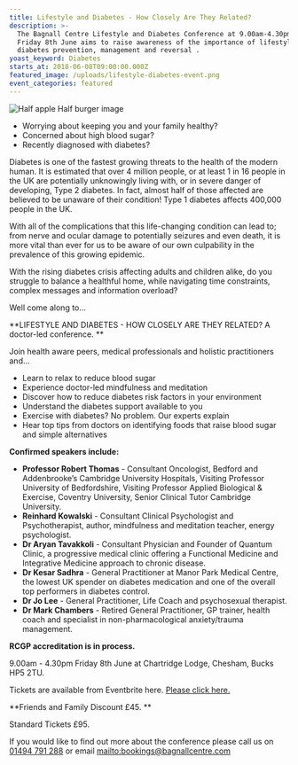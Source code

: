 ```yaml
---
title: Lifestyle and Diabetes - How Closely Are They Related?
description: >-
  The Bagnall Centre Lifestyle and Diabetes Conference at 9.00am-4.30pm on
  Friday 8th June aims to raise awareness of the importance of lifestyle in
  diabetes prevention, management and reversal .
yoast_keyword: Diabetes
starts_at: 2018-06-08T09:00:00.000Z
featured_image: /uploads/lifestyle-diabetes-event.png
event_categories: featured
---
```

![Half apple Half burger image](/uploads/lifestyle-diabetes-event.png)

* Worrying about keeping you and your family healthy?
* Concerned about high blood sugar? 
* Recently diagnosed with diabetes? 

Diabetes is one of the fastest growing threats to the health of the modern human. It is estimated that over 4 million people, or at least 1 in 16 people in the UK are potentially unknowingly living with, or in severe danger of developing, Type 2 diabetes. In fact, almost half of those affected are believed to be unaware of their condition! Type 1 diabetes affects 400,000 people in the UK.

With all of the complications that this life-changing condition can lead to; from nerve and ocular damage to potentially seizures and even death, it is more vital than ever for us to be aware of our own culpability in the prevalence of this growing epidemic.

With the rising diabetes crisis affecting adults and children alike, do you struggle to balance a healthful home, while navigating time constraints, complex messages and information overload? 

Well come along to...

**LIFESTYLE AND DIABETES - HOW CLOSELY ARE THEY RELATED? A doctor-led conference. **

Join health aware peers, medical professionals and holistic practitioners and...

* Learn to relax to reduce blood sugar
* Experience doctor-led mindfulness and meditation
* Discover how to reduce diabetes risk factors in your environment
* Understand the diabetes support available to you
* Exercise with diabetes? No problem. Our experts explain
* Hear top tips from doctors on identifying foods that raise blood sugar and simple alternatives

**Confirmed speakers include:**

* **Professor Robert Thomas** - Consultant Oncologist, Bedford and Addenbrooke’s Cambridge University Hospitals, Visiting Professor University of Bedfordshire, Visiting Professor Applied Biological & Exercise, Coventry University, Senior Clinical Tutor Cambridge University.
* **Reinhard Kowalski** - Consultant Clinical Psychologist and Psychotherapist, author, mindfulness and meditation teacher, energy psychologist.
* **Dr Aryan Tavakkoli** - Consultant Physician and Founder of Quantum Clinic, a progressive medical clinic offering a Functional Medicine and Integrative Medicine approach to chronic disease.
* **Dr Kesar Sadhra** - General Practitioner at Manor Park Medical Centre, the lowest UK spender on diabetes medication and one of the overall top performers in diabetes control.
* **Dr Jo Lee** - General Practitioner, Life Coach and psychosexual therapist.
* **Dr Mark Chambers** - Retired General Practitioner, GP trainer, health coach and specialist in non-pharmacological anxiety/trauma management.

**RCGP accreditation is in process.**

9.00am - 4.30pm Friday 8th June at Chartridge Lodge, Chesham, Bucks HP5 2TU.

Tickets are available from Eventbrite here. <a href="https://www.eventbrite.co.uk/e/lifestyle-and-diabetes-how-closely-are-they-related-tickets-42565255826" target="_blank">Please click here.</a>

**Friends and Family Discount £45. **

Standard Tickets £95.

If you would like to find out more about the conference please call us on [01494 791 288](tel:01494791288) or email <mailto:bookings@bagnallcentre.com>
